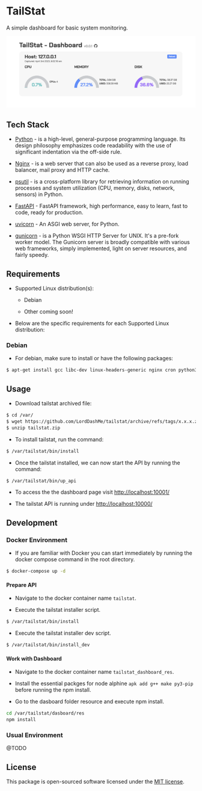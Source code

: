# TailStat

A simple dashboard for basic system monitoring.

![Dashboard](https://github.com/LordDashMe/tailstat/blob/main/docs/img/dashboard-0.0.1.png?raw=true)

## Tech Stack

- [Python](https://www.python.org/) - is a high-level, general-purpose programming language. Its design philosophy emphasizes code readability with the use of significant indentation via the off-side rule.

- [Nginx](https://www.nginx.com/) - is a web server that can also be used as a reverse proxy, load balancer, mail proxy and HTTP cache.

- [psutil](https://psutil.readthedocs.io/en/latest/) - is a cross-platform library for retrieving information on running processes and system utilization (CPU, memory, disks, network, sensors) in Python.

- [FastAPI](https://fastapi.tiangolo.com/) - FastAPI framework, high performance, easy to learn, fast to code, ready for production.

- [uvicorn](https://www.uvicorn.org/) - An ASGI web server, for Python.

- [gunicorn](https://gunicorn.org/) - is a Python WSGI HTTP Server for UNIX. It's a pre-fork worker model. The Gunicorn server is broadly compatible with various web frameworks, simply implemented, light on server resources, and fairly speedy.

## Requirements

- Supported Linux distribution(s):

  - Debian

  - Other coming soon!

- Below are the specific requirements for each Supported Linux distribution:

### Debian

- For debian, make sure to install or have the following packages:

```sh
$ apt-get install gcc libc-dev linux-headers-generic nginx cron python3 python3-pip
```

## Usage

- Download tailstat archived file:

```sh
$ cd /var/
$ wget https://github.com/LordDashMe/tailstat/archive/refs/tags/x.x.x.zip -O tailstat.zip
$ unzip tailstat.zip
```

- To install tailstat, run the command:

```sh
$ /var/tailstat/bin/install
```

- Once the tailstat installed, we can now start the API by running the command:

```sh
$ /var/tailstat/bin/up_api
```

- To access the the dashboard page visit <http://localhost:10001/>

- The tailstat API is running under <http://localhost:10000/>

## Development

### Docker Environment

- If you are familiar with Docker you can start immediately by running the docker compose command in the root directory.

```sh
$ docker-compose up -d
```

#### Prepare API

- Navigate to the docker container name `tailstat`.

- Execute the tailstat installer script.

```sh
$ /var/tailstat/bin/install
```

- Execute the tailstat installer dev script.

```sh
$ /var/tailstat/bin/install_dev
```

#### Work with Dashboard

- Navigate to the docker container name `tailstat_dashboard_res`.

- Install the essential packges for node alphine `apk add g++ make py3-pip` before running the npm install.

- Go to the dasboard folder resource and execute npm install.

```sh
cd /var/tailstat/dasboard/res
npm install
```

### Usual Environment

@TODO

## License

This package is open-sourced software licensed under the [MIT license](https://opensource.org/licenses/MIT).
